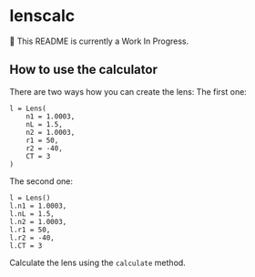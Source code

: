 # lenscalc

:construction: This README is currently a Work In Progress.

## How to use the calculator

There are two ways how you can create the lens:
The first one:
```
l = Lens(
    n1 = 1.0003,
    nL = 1.5,
    n2 = 1.0003,
    r1 = 50,
    r2 = -40,
    CT = 3
)
```
The second one:
```
l = Lens()
l.n1 = 1.0003,
l.nL = 1.5,
l.n2 = 1.0003,
l.r1 = 50,
l.r2 = -40,
l.CT = 3
```

Calculate the lens using the `calculate` method.

